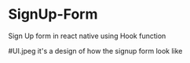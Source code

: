 # SignUp-Form
Sign Up form in react native using Hook function

#UI.jpeg
it's a design of how the signup form look like
